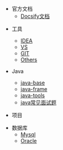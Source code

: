 <!-- _navbar.md -->

- 官方文档
  - [Docsify文档](zh-cn/_sidebar.md)

* 工具
  * [IDEA](tools/idea/_sidebar.md)
  * [VS](tools/vs-code/_sidebar.md)
  * [GIT](tools/git/_sidebar.md)
  * [Others](tools/others/_sidebar.md)

* Java
  * [java-base](java/java-base/_sidebar.md)
  * [java-frame](java/java-frame/_sidebar.md)
  * [java-tools](java/java-tools/_sidebar.md)
  * [java常见面试题](java/java-inerview/_sidebar.md)
- 项目

* 数据库
  * [Mysql](zh-cn/configuration.md)
  * [Oracle](data-base/oracle/_sidebar.md)
  
  
  



